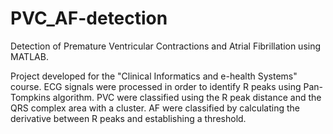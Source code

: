 # PVC_AF-detection
Detection of Premature Ventricular Contractions and Atrial Fibrillation using MATLAB.

Project developed for the "Clinical Informatics and e-health Systems" course. ECG signals were processed in order to identify R peaks using Pan-Tompkins algorithm. PVC were classified using the R peak distance and the QRS complex area with a cluster. AF were classified by calculating the derivative between R peaks and establishing a threshold.
